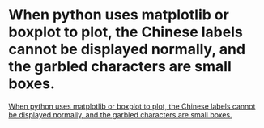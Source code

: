 # When python uses matplotlib or boxplot to plot, the Chinese labels cannot be displayed normally, and the garbled characters are small boxes.
[When python uses matplotlib or boxplot to plot, the Chinese labels cannot be displayed normally, and the garbled characters are small boxes.](https://aiwithcloud.com/2022/09/15/when_python_uses_matplotlib_or_boxplot_to_plot_the_chinese_labels_cannot_be_displayed_normally_and_the_garbled_characters_are_small_boxes/)